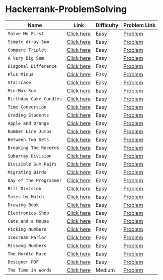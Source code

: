 # Hackerrank-ProblemSolving

| Name | Link | Difficulty | Problem Link|
| -------------- | ------------ | ----------- | ------- |
| `Solve Me First` | [Click here](https://github.com/Nitin-Diwakar/Hackerrank-ProblemSolving/blob/master/Solve%20Me%20First) | Easy    | [Problem](https://www.hackerrank.com/challenges/solve-me-first?isFullScreen=true/)    |
| `Simple Array Sum`| [Click here](https://github.com/Nitin-Diwakar/Hackerrank-ProblemSolving/blob/master/Simple%20Array%20Sum) | Easy | [Problem](https://www.hackerrank.com/challenges/simple-array-sum?isFullScreen=true)|
| `Compare Triplet`| [Click here](https://github.com/Nitin-Diwakar/Hackerrank-ProblemSolving/blob/master/Compare%20the%20Triplets) | Easy | [Problem](https://www.hackerrank.com/challenges/compare-the-triplets?isFullScreen=true)|
| `A Very Big Sum`| [Click here](https://github.com/Nitin-Diwakar/Hackerrank-ProblemSolving/blob/master/A%20Very%20Big%20Sum) | Easy | [Problem](https://www.hackerrank.com/challenges/a-very-big-sum?isFullScreen=true)|
| `Diagonal Difference`| [Click here](https://github.com/Nitin-Diwakar/Hackerrank-ProblemSolving/blob/master/Diagonal%20Difference) | Easy | [Problem](https://www.hackerrank.com/challenges/diagonal-difference?isFullScreen=true)|
| `Plus Minus`| [Click here](https://github.com/Nitin-Diwakar/Hackerrank-ProblemSolving/blob/master/Plus%20Minus) | Easy | [Problem](https://www.hackerrank.com/challenges/plus-minus?isFullScreen=true)|
| `Staircase`| [Click here](https://github.com/Nitin-Diwakar/Hackerrank-ProblemSolving/blob/master/StairCase) | Easy | [Problem](https://www.hackerrank.com/challenges/staircase?isFullScreen=true)|
| `Min-Max Sum`| [Click here](https://github.com/Nitin-Diwakar/Hackerrank-ProblemSolving/blob/master/Mini-Max%20Sum) | Easy | [Problem](https://www.hackerrank.com/challenges/mini-max-sum?isFullScreen=true)|
| `Birthday Cake Candles`| [Click here](https://github.com/Nitin-Diwakar/Hackerrank-ProblemSolving/blob/master/Birthday%20Cake%20Candles) | Easy | [Problem](https://www.hackerrank.com/challenges/birthday-cake-candles?isFullScreen=true)|
| `Time Conversion` | [Click here](https://github.com/Nitin-Diwakar/Hackerrank-ProblemSolving/blob/master/The%20Time%20in%20Words) | Easy | [Problem](https://www.hackerrank.com/challenges/time-conversion?isFullScreen=true)|
| `Grading Students` | [Click here](https://github.com/Nitin-Diwakar/Hackerrank-ProblemSolving/blob/master/Grading%20Students) | Easy | [Problem](https://www.hackerrank.com/challenges/grading?isFullScreen=true)|
| `Apple and Orange` | [Click here](https://github.com/Nitin-Diwakar/Hackerrank-ProblemSolving/blob/master/Apple%20and%20Orange) | Easy | [Problem](https://www.hackerrank.com/challenges/apple-and-orange?isFullScreen=true)|
| `Number Line Jumps` | [Click here](https://github.com/Nitin-Diwakar/Hackerrank-ProblemSolving/blob/master/Number%20Line%20Jumps) | Easy | [Problem](https://www.hackerrank.com/challenges/kangaroo?isFullScreen=true)|
|`Between Two Sets` | [Click here](https://github.com/Nitin-Diwakar/Hackerrank-ProblemSolving/blob/master/Between%20Two%20Sets) | Easy | [Problem](https://www.hackerrank.com/challenges/between-two-sets?isFullScreen=true)|
| `Breaking The Records` | [Click here](https://github.com/Nitin-Diwakar/Hackerrank-ProblemSolving/blob/master/Breaking%20the%20Records) | Easy | [Problem](https://www.hackerrank.com/challenges/breaking-best-and-worst-records?isFullScreen=true)|
| `Subarray Division` | [Click here](https://github.com/Nitin-Diwakar/Hackerrank-ProblemSolving/blob/master/Subarray%20Division) | Easy | [Problem](https://www.hackerrank.com/challenges/the-birthday-bar?isFullScreen=true)|
| `Divisible Sum Pairs` | [Click here](https://github.com/Nitin-Diwakar/Hackerrank-ProblemSolving/blob/master/Divisible%20Sum%20Pairs) | Easy | [Problem](https://www.hackerrank.com/challenges/divisible-sum-pairs?isFullScreen=true)|
| `Migrating Birds` | [Click here](https://github.com/Nitin-Diwakar/Hackerrank-ProblemSolving/blob/master/Migratory%20Birds) | Easy | [Problem](https://www.hackerrank.com/challenges/migratory-birds?isFullScreen=true)|
|`Day of the Programmer` | [Click here](https://github.com/Nitin-Diwakar/Hackerrank-ProblemSolving/blob/master/Day%20of%20the%20Programmer) | Easy | [Problem](https://www.hackerrank.com/challenges/day-of-the-programmer?isFullScreen=true)|
| `Bill Division`  | [Click here](https://github.com/Nitin-Diwakar/Hackerrank-ProblemSolving/blob/master/Bill%20Division) | Easy | [Problem](https://www.hackerrank.com/challenges/bon-appetit?isFullScreen=true)|
| `Sales by Match` | [Click here](https://github.com/Nitin-Diwakar/Hackerrank-ProblemSolving/blob/master/Sales%20by%20Match) | Easy | [Problem](https://www.hackerrank.com/challenges/sock-merchant?isFullScreen=true)|
| `Drawing Book` | [Click here](https://github.com/Nitin-Diwakar/Hackerrank-ProblemSolving/blob/master/Drawing%20Book) | Easy | [Problem](https://www.hackerrank.com/challenges/drawing-book?isFullScreen=true)|
| `Electronics Shop`| [Click here](https://github.com/Nitin-Diwakar/Hackerrank-ProblemSolving/blob/master/Electronics%20Shop) | Easy | [Problem](https://www.hackerrank.com/challenges/electronics-shop?isFullScreen=true)|
| `Cats and a Mouse` | [Click here](https://github.com/Nitin-Diwakar/Hackerrank-ProblemSolving/blob/master/Cats%20and%20a%20Mouse) | Easy | [Problem](https://www.hackerrank.com/challenges/cats-and-a-mouse?isFullScreen=true)|
|`Picking Numbers` | [Click here](https://github.com/Nitin-Diwakar/Hackerrank-ProblemSolving/blob/master/Picking%20Numbers) | Easy | [Problem](https://www.hackerrank.com/challenges/picking-numbers?isFullScreen=true)|
| `Icecream Parlor` | [Click here](https://github.com/Nitin-Diwakar/Hackerrank-ProblemSolving/blob/master/Ice%20Cream%20Parlor) | Easy | [Problem](https://www.hackerrank.com/challenges/icecream-parlor?isFullScreen=true)|
|`Missong Numbers` | [Click here](https://github.com/Nitin-Diwakar/Hackerrank-ProblemSolving/blob/master/Missing%20Numbers) | Easy | [Problem](https://www.hackerrank.com/challenges/missing-numbers?isFullScreen=true)|
| `The Hurdle Race` | [Click here](https://github.com/Nitin-Diwakar/Hackerrank-ProblemSolving/blob/master/The%20Hurdle%20Race) | Easy | [Problem](https://www.hackerrank.com/challenges/the-hurdle-race/problem?isFullScreen=false)|
| `Designer PDF` | [Click here](https://github.com/Nitin-Diwakar/Hackerrank-ProblemSolving/blob/master/Designer%20PDF)| Easy | [Problem](https://www.hackerrank.com/challenges/designer-pdf-viewer/problem?isFullScreen=false&h_r=next-challenge&h_v=zen)
| `The Time in Words` | [Click here](https://github.com/Nitin-Diwakar/Hackerrank-ProblemSolving/blob/master/Time%20Conversion) | Medium | [Problem](https://www.hackerrank.com/challenges/the-time-in-words?isFullScreen=true)|

